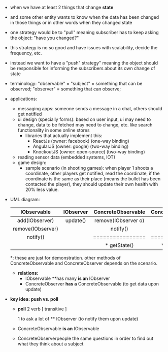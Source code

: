 - when we have at least 2 things that change **state**

- and some other entity wants to know when the data has been changed in those things or in other words when they 
changed state

- one strategy would be to "pull" meaning subscriber has to keep asking the object: "have you changed?"

- this strategy is no so good and have issues with scalability, decide the frequency, etc.

- instead we want to have a "push" strategy" meaning the object should be responsible for informing the subscribers 
about its own change of state

- terminology: "observable" = "subject" = something that can be observed; "observer" = something that can observe;

- applications: 
  - messaging apps: someone sends a message in a chat, others should get notified
  - ui design (specially forms): based on user input, ui may need to change, data to be fetched may need to change, 
  etc. like search functionality in some online stores
    - libraries that actually implement this:
      - ReactJs (owner: facebook) (one-way binding)
      - AngularJS (owner: google) (two-way binding)
      - KnockoutJS (owner: open-source) (two-way binding)
  - reading sensor data (embedded systems, IOT)
  - game design:
    - sample scenario (in shooting games): when player 1 shoots a coordinate, other players get notified, read the 
    coordinate, if the 
    coordinate is the same as their place (means the bullet has been contacted the player), they should update their 
    own health with 20% less value.  

- UML diagram:

  |IObservable      |IObserver   |ConcreteObservable  |ConcreteObserver | 
  |:----------------:|:----------:|:------------------:|:---------------:|
  |add(IObserver)    |update()    |remove(IObserver o) |update()         |
  |remove(IObserver) |            |notify()            |                 |
  |notify()          |            |================    |==============   |
  |                  |            |* getState()        |* display()    |  

  *: these are just for demonstration. other methods of ConcreteObservable and ConcreteObserver depends on the scenario.
  
  - **relations:** 
    - IObservable **has many **is an** IObserver
    - ConcreteObserver **has a** ConcreteObservable (to get data upon update)

 - **key idea: push vs. poll**
   - **poll** 2   verb  [ transitive ] 
     
     1 to ask a lot of ** IObserver (to notify them upon update)
    - ConcreteObservable **is an** IObservable
    - ConcreteObserverpeople the same questions in order to find out what they think about a subject  
     



